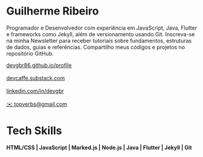 # Guilherme Ribeiro

Programador e Desenvolvedor com experiência em JavaScript, Java, Flutter e frameworks como Jekyll, além de versionamento usando Git. Inscreva-se na minha Newsletter para receber tutoriais sobre fundamentos, estruturas de dados, guias e referências. Compartilho meus códigos e projetos no repositório GitHub.

<p align="left">
    <a href="https://devgbr86.github.io/profile/"> devgbr86.github.io/profile</a> &nbsp;&nbsp;
        <br><br><a href="https://devcaffe.substack.com/"> devcaffe.substack.com</a> &nbsp;&nbsp;
    <br><br><a href="https://www.linkedin.com/in/devgbr/"> linkedin.com/in/devgbr</a> &nbsp;&nbsp;
    <br><br><a href="mailto:topverbs@gmail.com">✉️ topverbs@gmail.com</a>
</p>



# Tech Skills


**HTML/CSS | JavaScript | Marked.js | Node.js | Java | Flutter | Jekyll | Git**



<br/>
